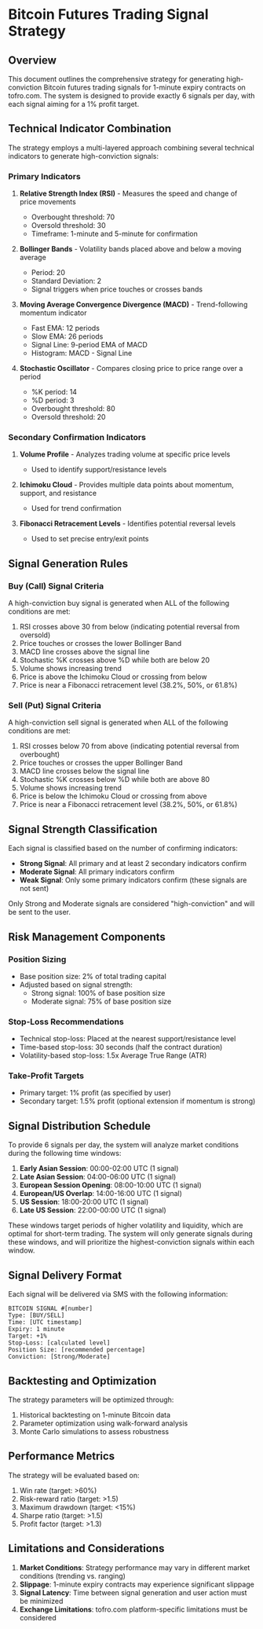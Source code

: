 # Bitcoin Futures Trading Signal Strategy

## Overview
This document outlines the comprehensive strategy for generating high-conviction Bitcoin futures trading signals for 1-minute expiry contracts on tofro.com. The system is designed to provide exactly 6 signals per day, with each signal aiming for a 1% profit target.

## Technical Indicator Combination

The strategy employs a multi-layered approach combining several technical indicators to generate high-conviction signals:

### Primary Indicators
1. **Relative Strength Index (RSI)** - Measures the speed and change of price movements
   - Overbought threshold: 70
   - Oversold threshold: 30
   - Timeframe: 1-minute and 5-minute for confirmation

2. **Bollinger Bands** - Volatility bands placed above and below a moving average
   - Period: 20
   - Standard Deviation: 2
   - Signal triggers when price touches or crosses bands

3. **Moving Average Convergence Divergence (MACD)** - Trend-following momentum indicator
   - Fast EMA: 12 periods
   - Slow EMA: 26 periods
   - Signal Line: 9-period EMA of MACD
   - Histogram: MACD - Signal Line

4. **Stochastic Oscillator** - Compares closing price to price range over a period
   - %K period: 14
   - %D period: 3
   - Overbought threshold: 80
   - Oversold threshold: 20

### Secondary Confirmation Indicators
1. **Volume Profile** - Analyzes trading volume at specific price levels
   - Used to identify support/resistance levels

2. **Ichimoku Cloud** - Provides multiple data points about momentum, support, and resistance
   - Used for trend confirmation

3. **Fibonacci Retracement Levels** - Identifies potential reversal levels
   - Used to set precise entry/exit points

## Signal Generation Rules

### Buy (Call) Signal Criteria
A high-conviction buy signal is generated when ALL of the following conditions are met:
1. RSI crosses above 30 from below (indicating potential reversal from oversold)
2. Price touches or crosses the lower Bollinger Band
3. MACD line crosses above the signal line
4. Stochastic %K crosses above %D while both are below 20
5. Volume shows increasing trend
6. Price is above the Ichimoku Cloud or crossing from below
7. Price is near a Fibonacci retracement level (38.2%, 50%, or 61.8%)

### Sell (Put) Signal Criteria
A high-conviction sell signal is generated when ALL of the following conditions are met:
1. RSI crosses below 70 from above (indicating potential reversal from overbought)
2. Price touches or crosses the upper Bollinger Band
3. MACD line crosses below the signal line
4. Stochastic %K crosses below %D while both are above 80
5. Volume shows increasing trend
6. Price is below the Ichimoku Cloud or crossing from above
7. Price is near a Fibonacci retracement level (38.2%, 50%, or 61.8%)

## Signal Strength Classification
Each signal is classified based on the number of confirming indicators:
- **Strong Signal**: All primary and at least 2 secondary indicators confirm
- **Moderate Signal**: All primary indicators confirm
- **Weak Signal**: Only some primary indicators confirm (these signals are not sent)

Only Strong and Moderate signals are considered "high-conviction" and will be sent to the user.

## Risk Management Components

### Position Sizing
- Base position size: 2% of total trading capital
- Adjusted based on signal strength:
  - Strong signal: 100% of base position size
  - Moderate signal: 75% of base position size

### Stop-Loss Recommendations
- Technical stop-loss: Placed at the nearest support/resistance level
- Time-based stop-loss: 30 seconds (half the contract duration)
- Volatility-based stop-loss: 1.5x Average True Range (ATR)

### Take-Profit Targets
- Primary target: 1% profit (as specified by user)
- Secondary target: 1.5% profit (optional extension if momentum is strong)

## Signal Distribution Schedule

To provide 6 signals per day, the system will analyze market conditions during the following time windows:

1. **Early Asian Session**: 00:00-02:00 UTC (1 signal)
2. **Late Asian Session**: 04:00-06:00 UTC (1 signal)
3. **European Session Opening**: 08:00-10:00 UTC (1 signal)
4. **European/US Overlap**: 14:00-16:00 UTC (1 signal)
5. **US Session**: 18:00-20:00 UTC (1 signal)
6. **Late US Session**: 22:00-00:00 UTC (1 signal)

These windows target periods of higher volatility and liquidity, which are optimal for short-term trading. The system will only generate signals during these windows, and will prioritize the highest-conviction signals within each window.

## Signal Delivery Format

Each signal will be delivered via SMS with the following information:

```
BITCOIN SIGNAL #[number]
Type: [BUY/SELL]
Time: [UTC timestamp]
Expiry: 1 minute
Target: +1%
Stop-Loss: [calculated level]
Position Size: [recommended percentage]
Conviction: [Strong/Moderate]
```

## Backtesting and Optimization

The strategy parameters will be optimized through:
1. Historical backtesting on 1-minute Bitcoin data
2. Parameter optimization using walk-forward analysis
3. Monte Carlo simulations to assess robustness

## Performance Metrics

The strategy will be evaluated based on:
1. Win rate (target: >60%)
2. Risk-reward ratio (target: >1.5)
3. Maximum drawdown (target: <15%)
4. Sharpe ratio (target: >1.5)
5. Profit factor (target: >1.3)

## Limitations and Considerations

1. **Market Conditions**: Strategy performance may vary in different market conditions (trending vs. ranging)
2. **Slippage**: 1-minute expiry contracts may experience significant slippage
3. **Signal Latency**: Time between signal generation and user action must be minimized
4. **Exchange Limitations**: tofro.com platform-specific limitations must be considered
